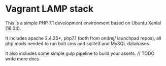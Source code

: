 # Vagrant LAMP stack

This is a simple PHP 7.1 development environment based on Ubuntu Xenial (16.04).

It includes apache 2.4.25+, php7.1 (both from ondrej/ launchpad repos), all php mods needed to run bolt cms and sqlite3 and MySQL databases.

It also includes some simple gulp pipeline to build your assets.
// TODO write more docs
